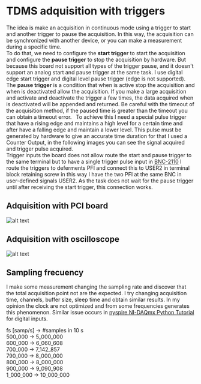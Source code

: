 # TDMS adquisition with triggers

The idea is make an acquisition in continuous mode using a trigger to start and another trigger to pause the acquisition. In this way, the acquisition can be synchronized with another device, or you can make a measurement during a specific time.   
To do that, we need to configure the **start trigger** to start the acquisition and configure the **pause trigger** to stop the acquisition by hardware. But because this board not support all types of the trigger pause, and it doesn't support an analog start and pause trigger at the same task. I use digital edge start trigger and digital level pause trigger (edge is not supported).    
The **pause trigger** is a condition that when is active stop the acquisition and when is deactivated allow the acquisition. If you make a large acquisition and activate and deactivate the trigger a few times, the data acquired when is deactivated will be appended and returned. Be careful with the timeout of the acquisition method, if the paused time is greater than the timeout you can obtain a timeout error.    
To achieve this I need a special pulse trigger that have a rising edge and maintains a high level for a certain time and after have a falling edge and maintain a lower level. This pulse must be generated by hardware to give an accurate time duration for that I used a Counter Output, in the following images you can see the signal acquired and trigger pulse acquired.  
Trigger inputs the board does not allow route the start and pause trigger to the same terminal but to have a single trigger pulse input in [BNC-2110](https://www.ni.com/docs/en-US/bundle/bnc-2110-getting-started/resource/372121f.pdf) I route the triggers to deferments PFI and connect this to USER2 in terminal block retaining screw in this way I have the two PFI at the same BNC in user-defined signals USER2. As the task does not wait for the pause trigger until after receiving the start trigger, this connection works. 

## Adquisition with PCI board
![alt text](https://github.com/juliancabaleiro/nidaqmx-python-examples/blob/main/doc/images/tdms_co_pci.png)
## Adquisition with oscilloscope
![alt text](https://github.com/juliancabaleiro/nidaqmx-python-examples/blob/main/doc/images/tdms_co_scope.png)

## Sampling frecuency

I make some measurement changing the sampling rate and discover that the total acquisition point not are the expected. I try changing acquisition time, channels, buffer size, sleep time and obtain similar results. In my opinion the clock are not optimized and from some frequencies generates this phenomenon.
Similar issue occurs in [nyspire NI-DAQmx Python Tutorial](https://nspyre.readthedocs.io/en/latest/guides/ni-daqmx.html) for digital inputs.

  fs [samp/s] -> #samples in 10 s  
  500_000  -> 5_000_000  
  600_000 -> 6_060_608  
  700_000 -> 7_142_857  
  790_000 -> 8_000_000  
  800_000 -> 8_000_000  
  900_000 -> 9_090_908  
1_000_000 -> 10_000_000  
